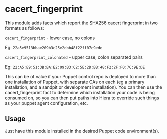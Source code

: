 
# cacert_fingerprint

This module adds facts which report the SHA256 cacert fingerprint in two formats as follows:

`cacert_fingerprint` - lower case, no colons

Eg: `22a5e9513bbae209b3c25e2dbb48f22ff07c9ede`

`cacert_fingerprint_colonated` - upper case, colon separated pairs

Eg: `22:A5:E9:51:3B:BA:E2:09:B3:C2:5E:2D:BB:48:F2:2F:F0:7C:9E:DE`

This can be of value if your Puppet control repo is deployed to more than one installation of Puppet, with separate CAs on each (eg a primary installation, and a sandpit or development installation). You can then use the cacert_fingerprint fact to determine which installation your code is being consumed on, so you can then put paths into Hiera to override such things as your puppet agent configuration, etc.

## Usage

Just have this module installed in the desired Puppet code environment(s).

